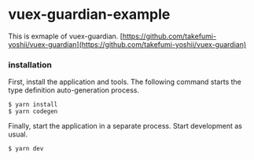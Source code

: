 # vuex-guardian-example
This is exmaple of vuex-guardian.
[https://github.com/takefumi-yoshii/vuex-guardian](https://github.com/takefumi-yoshii/vuex-guardian)

### installation

First, install the application and tools.
The following command starts the type definition auto-generation process.
```
$ yarn install
$ yarn codegen
```

Finally, start the application in a separate process. Start development as usual.
```
$ yarn dev
```
